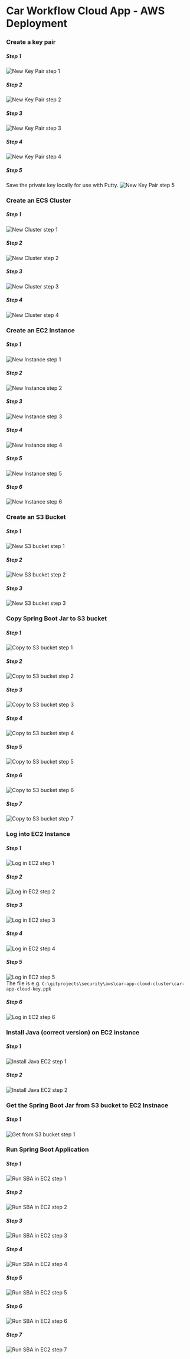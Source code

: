 # Car Workflow Cloud App - AWS Deployment

### Create a key pair
##### Step 1
![New Key Pair step 1](docs/aws_ec2_key_1.png)
##### Step 2
![New Key Pair step 2](docs/aws_ec2_key_2.png)
##### Step 3
![New Key Pair step 3](docs/aws_ec2_key_3.png)
##### Step 4
![New Key Pair step 4](docs/aws_ec2_key_4.png)
##### Step 5
Save the private key locally for use with Putty.
![New Key Pair step 5](docs/aws_ec2_key_5.png)

### Create an ECS Cluster
##### Step 1
![New Cluster step 1](docs/aws_ecs_create_1.png)
##### Step 2
![New Cluster step 2](docs/aws_ecs_create_2.png)
##### Step 3
![New Cluster step 3](docs/aws_ecs_create_3.png)
##### Step 4
![New Cluster step 4](docs/aws_ecs_create_4.png)

### Create an EC2 Instance
##### Step 1
![New Instance step 1](docs/aws_ec2_launch_1.png)
##### Step 2
![New Instance step 2](docs/aws_ec2_launch_2.png)
##### Step 3
![New Instance step 3](docs/aws_ec2_launch_3.png)
##### Step 4
![New Instance step 4](docs/aws_ec2_launch_4.png)
##### Step 5
![New Instance step 5](docs/aws_ec2_launch_5.png)
##### Step 6
![New Instance step 6](docs/aws_ec2_launch_6.png)

### Create an S3 Bucket
##### Step 1
![New S3 bucket step 1](docs/aws_s3_create_1.png)
##### Step 2
![New S3 bucket step 2](docs/aws_s3_create_2.png)
##### Step 3
![New S3 bucket step 3](docs/aws_s3_create_3.png)

### Copy Spring Boot Jar to S3 bucket
##### Step 1
![Copy to S3 bucket step 1](docs/aws_s3_copy_1.png)
##### Step 2
![Copy to S3 bucket step 2](docs/aws_s3_copy_2.png)
##### Step 3
![Copy to S3 bucket step 3](docs/aws_s3_copy_3.png)
##### Step 4
![Copy to S3 bucket step 4](docs/aws_s3_copy_4.png)
##### Step 5
![Copy to S3 bucket step 5](docs/aws_s3_copy_5.png)
##### Step 6
![Copy to S3 bucket step 6](docs/aws_s3_copy_6.png)
##### Step 7
![Copy to S3 bucket step 7](docs/aws_s3_copy_7.png)

### Log into EC2 Instance
##### Step 1
![Log in EC2 step 1](docs/aws_ec2_connect_1.png)
##### Step 2
![Log in EC2 step 2](docs/aws_ec2_connect_2.png)
##### Step 3
![Log in EC2 step 3](docs/aws_ec2_connect_3.png)
##### Step 4
![Log in EC2 step 4](docs/aws_ec2_connect_4.png)
##### Step 5
![Log in EC2 step 5](docs/aws_ec2_connect_5.png)<br>
The file is e.g. `C:\gitprojects\security\aws\car-app-cloud-cluster\car-app-cloud-key.ppk`
##### Step 6
![Log in EC2 step 6](docs/aws_ec2_connect_6.png)<br>

### Install Java (correct version) on EC2 instance
##### Step 1
![Install Java EC2 step 1](docs/aws_ec2_java_1.png)
##### Step 2
![Install Java EC2 step 2](docs/aws_ec2_java_2.png)<br>

### Get the Spring Boot Jar from S3 bucket to EC2 Instnace
##### Step 1
![Get from S3 bucket step 1](docs/aws_s3_get_1.png)

### Run Spring Boot Application
##### Step 1
![Run SBA in EC2 step 1](docs/aws_ec2_run_1.png)
##### Step 2
![Run SBA in EC2 step 2](docs/aws_ec2_run_2.png)
##### Step 3
![Run SBA in EC2 step 3](docs/aws_ec2_run_3.png)
##### Step 4
![Run SBA in EC2 step 4](docs/aws_ec2_run_4.png)
##### Step 5
![Run SBA in EC2 step 5](docs/aws_ec2_run_5.png)
##### Step 6
![Run SBA in EC2 step 6](docs/aws_ec2_run_6.png)
##### Step 7
![Run SBA in EC2 step 7](docs/aws_ec2_run_7.png)

